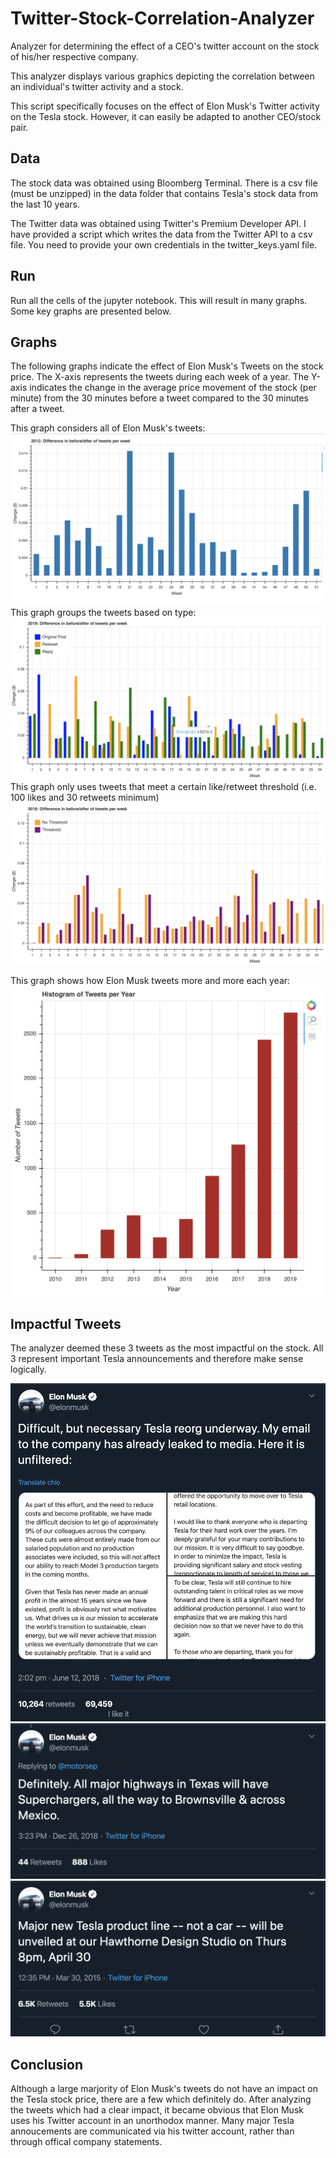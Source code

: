 # Twitter-Stock-Correlation-Analyzer
Analyzer for determining the effect of a CEO's twitter account on the stock of his/her respective company. 

This analyzer displays various graphics depicting the correlation between an individual's twitter activity and a stock.

This script specifically focuses on the effect of Elon Musk's Twitter activity on the Tesla stock. However, it can easily be adapted to another CEO/stock pair.

## Data

The stock data was obtained using Bloomberg Terminal. There is a csv file (must be unzipped) in the data folder that contains Tesla's stock data from the last 10 years.

The Twitter data was obtained using Twitter's Premium Developer API. I have provided a script which writes the data from the Twitter API to a csv file. You need to provide your own credentials in the twitter_keys.yaml file. 

## Run

Run all the cells of the jupyter notebook. This will result in many graphs. Some key graphs are presented below.

## Graphs
The following graphs indicate the effect of Elon Musk's Tweets on the stock price. The X-axis represents the tweets during each week of a year. The Y-axis indicates the change in the average price movement of the stock (per minute) from the 30 minutes before a tweet compared to the 30 minutes after a tweet.

This graph considers all of Elon Musk's tweets:
![](./Images/graph%202.png)
This graph groups the tweets based on type:
![](./Images/graph%203.png)
This graph only uses tweets that meet a certain like/retweet threshold (i.e. 100 likes and 30 retweets minimum)
![](./Images/graph%204.png)

This graph shows how Elon Musk tweets more and more each year:
![](./Images/graph%201.png)

## Impactful Tweets

The analyzer deemed these 3 tweets as the most impactful on the stock. All 3 represent important Tesla announcements and therefore make sense logically. 

![](./Scripts/1.png)
![](./Scripts/2.png)
![](./Scripts/3.png)

## Conclusion

Although a large marjority of Elon Musk's tweets do not have an impact on the Tesla stock price, there are a few which definitely do. After analyzing the tweets which had a clear impact, it became obvious that Elon Musk uses his Twitter account in an unorthodox manner. Many major Tesla annoucements are communicated via his twitter account, rather than through offical company statements.  
